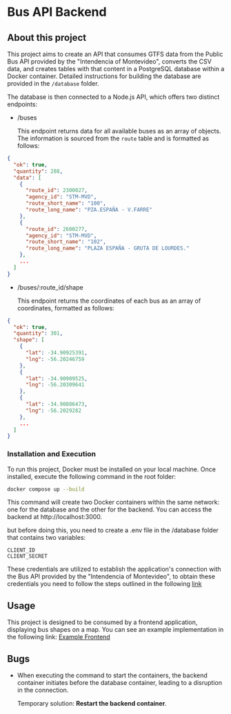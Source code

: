 # Bus API Backend

## About this project

This project aims to create an API that consumes GTFS data from the Public Bus API provided by the "Intendencia of Montevideo", converts the CSV data, and creates tables with that content in a PostgreSQL database within a Docker container.
Detailed instructions for building the database are provided in the `/database` folder.

The database is then connected to a Node.js API, which offers two distinct endpoints:

- /buses

  This endpoint returns data for all available buses as an array of objects. The information is sourced from the `route` table and is formatted as follows:

```json
{
  "ok": true,
  "quantity": 288,
  "data": [
    {
      "route_id": 2300027,
      "agency_id": "STM-MVD",
      "route_short_name": "100",
      "route_long_name": "PZA.ESPAÑA - V.FARRE"
    },
    {
      "route_id": 2600277,
      "agency_id": "STM-MVD",
      "route_short_name": "102",
      "route_long_name": "PLAZA ESPAÑA - GRUTA DE LOURDES."
    },
    ...
  ]
}
```
- /buses/:route_id/shape

  This endpoint returns the coordinates of each bus as an array of coordinates, formatted as follows:

```json
{
  "ok": true,
  "quantity": 301,
  "shape": [
    {
      "lat": -34.90925391,
      "lng": -56.20246759
    },
    {
      "lat": -34.90909525,
      "lng": -56.20309641
    },
    {
      "lat": -34.90886473,
      "lng": -56.2029282
    },
    ...
  ]
}
```
### Installation and Execution
To run this project, Docker must be installed on your local machine. Once installed, execute the following command in the root folder:

```sh
docker compose up --build
```

This command will create two Docker containers within the same network: one for the database and the other for the backend. You can access the backend at http://localhost:3000.

but before doing this, you need to create a .env file in the /database folder that contains two variables:

```.env
CLIENT_ID
CLIENT_SECRET
```

These credentials are utilized to establish the application's connection with the Bus API provided by the "Intendencia of Montevideo", to obtain these credentials you need to follow the steps outlined in the following [link](https://api.montevideo.gub.uy/)

## Usage

This project is designed to be consumed by a frontend application, displaying bus shapes on a map. You can see an example implementation in the following link: [Example Frontend](https://github.com/Facusan2016/BusRoutesFrontend)

## Bugs


- When executing the command to start the containers, the backend container initiates before the database container, leading to a disruption in the connection.

  Temporary solution: **Restart the backend container**.

